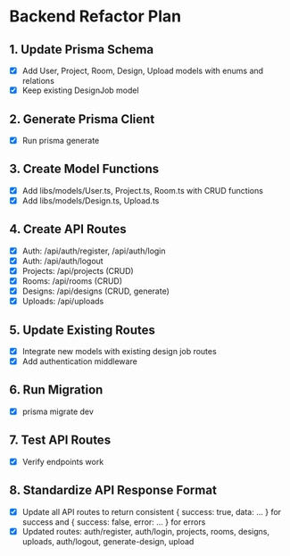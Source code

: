 # Backend Refactor Plan

## 1. Update Prisma Schema
- [x] Add User, Project, Room, Design, Upload models with enums and relations
- [x] Keep existing DesignJob model

## 2. Generate Prisma Client
- [x] Run prisma generate

## 3. Create Model Functions
- [x] Add libs/models/User.ts, Project.ts, Room.ts with CRUD functions
- [x] Add libs/models/Design.ts, Upload.ts

## 4. Create API Routes
- [x] Auth: /api/auth/register, /api/auth/login
- [x] Auth: /api/auth/logout
- [x] Projects: /api/projects (CRUD)
- [x] Rooms: /api/rooms (CRUD)
- [x] Designs: /api/designs (CRUD, generate)
- [x] Uploads: /api/uploads

## 5. Update Existing Routes
- [x] Integrate new models with existing design job routes
- [x] Add authentication middleware

## 6. Run Migration
- [x] prisma migrate dev

## 7. Test API Routes
- [x] Verify endpoints work

## 8. Standardize API Response Format
- [x] Update all API routes to return consistent { success: true, data: ... } for success and { success: false, error: ... } for errors
- [x] Updated routes: auth/register, auth/login, projects, rooms, designs, uploads, auth/logout, generate-design, upload
